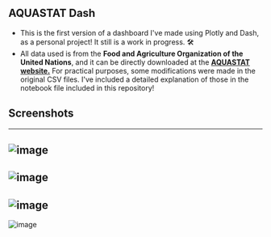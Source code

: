 ## AQUASTAT Dash

*   This is the first version of a dashboard I've made using Plotly and Dash, as a personal project! It still is a work in progress. 🛠 
*   All data used is from the **Food and Agriculture Organization of the United Nations**, and it can be directly downloaded at the [**AQUASTAT website.**](https://www.fao.org/aquastat/en/) For practical purposes, some modifications were made in the original CSV files. I've included a detailed explanation of those in the notebook file included in this repository!


## Screenshots

---

![image](https://user-images.githubusercontent.com/110631006/188063282-938720b6-ac7e-4326-8443-28d1e2888fdb.png)
--
![image](https://user-images.githubusercontent.com/110631006/188063324-b1d31ed5-bf1f-4b3f-8056-a22708a0a9fb.png)
--
![image](https://user-images.githubusercontent.com/110631006/188063473-d6926047-1232-4a44-924b-0f42c9b84a96.png)
--
![image](https://user-images.githubusercontent.com/110631006/188063536-b85524e7-f5b2-4e8b-a4b1-da2ac33dc402.png)


